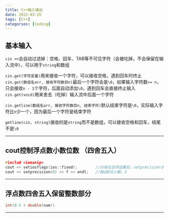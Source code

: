 ```yaml
---
title: C++输入输出
date: 2022-03-25
tags: [C++]
categories: [Coding]
---
```


## 基本输入
`cin >>`会自动过滤掉：空格、回车、TAB等不可见字符（会被吃掉，不会保留在输入流中），可以用于`string`和数组

`cin.get(字符变量)`用来接收一个字符，可以接收空格，遇到回车时终止
`cin.get(数组名arr, 接收字符数目n)`最后一个字符会是`\0`，如果输入字符数`>= n`，只会接收`n - 1`个字符，后面自动添加`\0`，遇到回车会直接终止输入
`cin.get(void)`用来舍去（吃掉）输入流中后面一个字符

`cin.getline(数组名arr, 接收字符数目n, 结束字符)`默认结束字符是`\0`，实际输入字符比`n`少一个，因为最后一个字符是结束字符

`getline(cin, string)`接收的是`string`而不是数组，可以接收空格和回车，结尾不是`\0`

-----

## cout控制浮点数小数位数 （四舍五入）
```cpp
#includ <iomanip>
cout << setiosflags(ios::fixed); 		//只有在这项设置后，setprecision才是设置小数的位数。
cout << setprecision(0) << f << endl; 	//输出0位小数，3
```

-----

## 浮点数四舍五入保留整数部分
```cpp
int(0.5 + double(num))
```

-----

